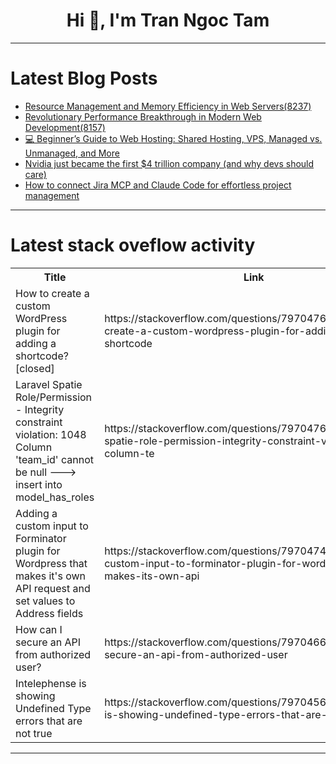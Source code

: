 <h1 align="center">Hi 👋, I'm Tran Ngoc Tam</h1>

---

# Latest Blog Posts 
<!-- BLOG-POST-LIST:START -->
- [Resource Management and Memory Efficiency in Web Servers&lpar;8237&rpar;](https://dev.to/member_a26aac70/resource-management-and-memory-efficiency-in-web-servers8237-1661)
- [Revolutionary Performance Breakthrough in Modern Web Development&lpar;8157&rpar;](https://dev.to/member_aa44a2ae/revolutionary-performance-breakthrough-in-modern-web-development8157-4j3a)
- [💻 Beginner’s Guide to Web Hosting: Shared Hosting, VPS, Managed vs. Unmanaged, and More](https://dev.to/mastersam/beginners-guide-to-web-hosting-shared-hosting-vps-managed-vs-unmanaged-and-more-56a6)
- [Nvidia just became the first $4 trillion company &lpar;and why devs should care&rpar;](https://dev.to/shiva_shanker_k/nvidia-just-became-the-first-4-trillion-company-and-why-devs-should-care-8am)
- [How to connect Jira MCP and Claude Code for effortless project management](https://dev.to/composiodev/how-to-connect-jira-mcp-and-claude-code-for-effortless-project-management-43pj)
<!-- BLOG-POST-LIST:END -->

---

# Latest stack oveflow activity
<table>
  <tr><th>Title</th><th>Link</th></tr>
  <!-- STACKOVERFLOW:START --><tr><td>How to create a custom WordPress plugin for adding a shortcode? [closed]</td><td>https://stackoverflow.com/questions/79704764/how-to-create-a-custom-wordpress-plugin-for-adding-a-shortcode</td></tr><tr><td>Laravel Spatie Role/Permission - Integrity constraint violation: 1048 Column &#39;team_id&#39; cannot be null ---&gt; insert into model_has_roles</td><td>https://stackoverflow.com/questions/79704760/laravel-spatie-role-permission-integrity-constraint-violation-1048-column-te</td></tr><tr><td>Adding a custom input to Forminator plugin for Wordpress that makes it&#39;s own API request and set values to Address fields</td><td>https://stackoverflow.com/questions/79704749/adding-a-custom-input-to-forminator-plugin-for-wordpress-that-makes-its-own-api</td></tr><tr><td>How can I secure an API from authorized user?</td><td>https://stackoverflow.com/questions/79704669/how-can-i-secure-an-api-from-authorized-user</td></tr><tr><td>Intelephense is showing Undefined Type errors that are not true</td><td>https://stackoverflow.com/questions/79704568/intelephense-is-showing-undefined-type-errors-that-are-not-true</td></tr><!-- STACKOVERFLOW:END -->
</table>

---


